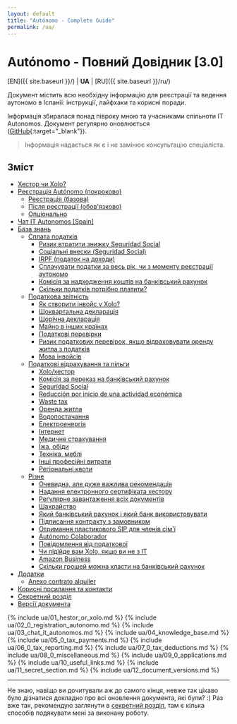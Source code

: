 ```yaml
---
layout: default
title: "Autónomo - Complete Guide"
permalink: /ua/
---
```


# Autónomo - Повний Довідник [3.0]

[EN]({{ site.baseurl }}/) | **UA** | [RU]({{ site.baseurl }}/ru/)

Документ містить всю необхідну інформацію для реєстрації та ведення аутономо в Іспанії: інструкції, лайфхаки та корисні
поради.

Інформація збиралася понад півроку мною та учасниками спільноти IT Autonomos. Документ регулярно
оновлюється ([GitHub](https://bit.ly/it-autonomos-github){:target="_blank"}).

> Інформація надається як є і не замінює консультацію спеціаліста.

## Зміст

- [Хестор чи Xolo?](#хестор-чи-xolo)
- [Реєстрація Autónomo (покроково)](#реєстрація-autónomo-покроково)
    - [Реєстрація (базова)](#реєстрація-базова)
    - [Після реєстрації (обов'язково)](#після-реєстрації-обовязково)
    - [Опціонально](#опціонально)
- [Чат IT Autonomos [Spain]](#чат-it-autonomos-spain)
- [База знань](#база-знань)
    - [Сплата податків](#сплата-податків)
        - [Ризик втратити знижку Seguridad Social](#ризик-втратити-знижку-seguridad-social)
        - [Соціальні внески (Seguridad Social)](#соціальні-внески-seguridad-social)
        - [IRPF (податок на доходи)](#irpf-податок-на-доходи)
        - [Сплачувати податки за весь рік, чи з моменту реєстрації аутономо](#сплачувати-податки-за-весь-рік-чи-з-моменту-реєстрації-аутономо)
        - [Комісія за надходження коштів на банківський рахунок](#комісія-за-надходження-коштів-на-банківський-рахунок)
        - [Скільки податків потрібно платити?](#скільки-податків-потрібно-платити)
    - [Податкова звітність](#податкова-звітність)
        - [Як створити інвойс у Xolo?](#як-створити-інвойс-у-xolo)
        - [Щоквартальна декларація](#щоквартальна-декларація)
        - [Щорічна декларація](#щорічна-декларація)
        - [Майно в інших країнах](#майно-в-інших-країнах)
        - [Податкові перевірки](#податкові-перевірки)
        - [Ризик податкових перевірок, якщо відраховувати оренду житла з податків](#ризик-податкових-перевірок-якщо-відраховувати-оренду-житла-з-податків)
        - [Мова інвойсів](#мова-інвойсів)
    - [Податкові відрахування та пільги](#податкові-відрахування-та-пільги)
        - [Xolo/хестор](#xoloхестор)
        - [Комісія за переказ на банківський рахунок](#комісія-за-переказ-на-банківський-рахунок)
        - [Seguridad Social](#seguridad-social)
        - [Reducción por inicio de una actividad económica](#reducción-por-inicio-de-una-actividad-económica)
        - [Waste tax](#waste-tax)
        - [Оренда житла](#оренда-житла)
        - [Водопостачання](#водопостачання)
        - [Електроенергія](#електроенергія)
        - [Інтернет](#інтернет)
        - [Медичне страхування](#медичне-страхування)
        - [Їжа, обіди](#їжа-обіди)
        - [Техніка, меблі](#техніка-меблі)
        - [Інші професійні витрати](#інші-професійні-витрати)
        - [Регіональні квоти](#регіональні-квоти)
    - [Різне](#різне)
        - [Очевидна, але дуже важлива рекомендація](#очевидна-але-дуже-важлива-рекомендація)
        - [Надання електронного сертифіката хестору](#надання-електронного-сертифіката-хестору)
        - [Регулярне завантаження всіх документів](#регулярне-завантаження-всіх-документів)
        - [Шахрайство](#шахрайство)
        - [Який банківський рахунок і який банк використовувати](#який-банківський-рахунок-і-який-банк-використовувати)
        - [Підписання контракту з замовником](#підписання-контракту-з-замовником)
        - [Отримання пластикового SIP для членів сім'ї](#отримання-пластикового-sip-для-членів-сімї)
        - [Autónomo Colaborador](#autónomo-colaborador)
        - [Повідомлення від податкової](#повідомлення-від-податкової)
        - [Чи підійде вам Xolo, якщо ви не з IT](#чи-підійде-вам-xolo-якщо-ви-не-з-it)
        - [Amazon Business](#amazon-business)
        - [Скільки грошей можна класти на банківський рахунок](#скільки-грошей-можна-класти-на-банківський-рахунок)
- [Додатки](#додатки)
    - [Anexo contrato alquiler](#anexo-contrato-alquiler)
- [Корисні посилання та контакти](#корисні-посилання-та-контакти)
- [Секретний розділ](#секретний-розділ)
- [Версії документа](#версії-документа)

{% include ua/01_hestor_or_xolo.md %}
{% include ua/02_0_registration_autonomo.md %}
{% include ua/03_chat_it_autonomos.md %}
{% include ua/04_knowledge_base.md %}
{% include ua/05_0_tax_payments.md %}
{% include ua/06_0_tax_reporting.md %}
{% include ua/07_0_tax_deductions.md %}
{% include ua/08_0_miscellaneous.md %}
{% include ua/09_0_applications.md %}
{% include ua/10_useful_links.md %}
{% include ua/11_secret_section.md %}
{% include ua/12_document_versions.md %}

---

Не знаю, навіщо ви дочитували аж до самого кінця, невже так цікаво було дізнатися докладно про всі оновлення документа,
які були? :)
Раз вже так, рекомендую заглянути в [секретний розділ](#секретний-розділ), там є кілька способів подякувати мені за
виконану роботу.
